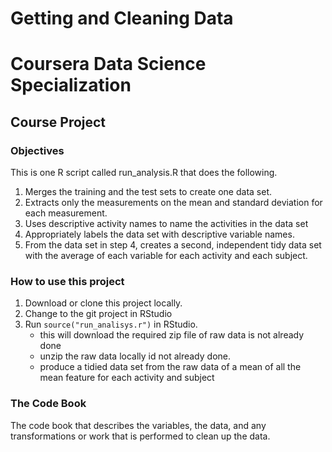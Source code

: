 # Getting and Cleaning Data 
# Coursera Data Science Specialization

## Course Project

### Objectives

This is one R script called run_analysis.R that does the following.

1. Merges the training and the test sets to create one data set.
2. Extracts only the measurements on the mean and standard deviation for each measurement.
3. Uses descriptive activity names to name the activities in the data set
4. Appropriately labels the data set with descriptive variable names.
5. From the data set in step 4, creates a second, independent tidy data set with the average of each variable for each activity and each subject.

### How to use this project

1. Download or clone this project locally.
2. Change to the git project in RStudio
3. Run ```source("run_analisys.r")``` in RStudio.
    * this will download the required zip file of raw data is not already done
    * unzip the raw data locally id not already done.
    * produce a tidied data set from the raw data of a mean of all the mean feature for each activity and subject
    
### The Code Book

The code book that describes the variables, the data, and any transformations or work that is performed to clean up the data.